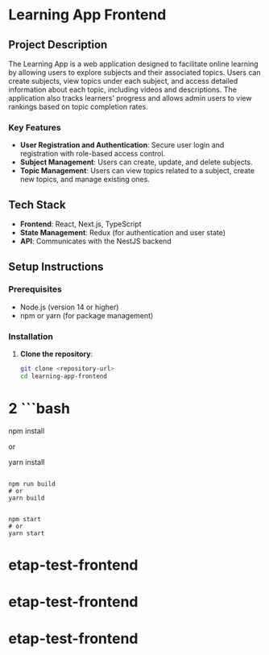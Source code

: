 # Learning App Frontend

## Project Description

The Learning App is a web application designed to facilitate online learning by allowing users to explore subjects and their associated topics. Users can create subjects, view topics under each subject, and access detailed information about each topic, including videos and descriptions. The application also tracks learners' progress and allows admin users to view rankings based on topic completion rates.

### Key Features

- **User Registration and Authentication**: Secure user login and registration with role-based access control.
- **Subject Management**: Users can create, update, and delete subjects.
- **Topic Management**: Users can view topics related to a subject, create new topics, and manage existing ones.

## Tech Stack

- **Frontend**: React, Next.js, TypeScript
- **State Management**: Redux (for authentication and user state)
- **API**: Communicates with the NestJS backend

## Setup Instructions

### Prerequisites

- Node.js (version 14 or higher)
- npm or yarn (for package management)

### Installation

1. **Clone the repository**:
   ```bash
   git clone <repository-url>
   cd learning-app-frontend
   ```

# 2 ```bash

npm install

or

yarn install

```

npm run build
# or
yarn build


npm start
# or
yarn start

```
# etap-test-frontend
# etap-test-frontend
# etap-test-frontend
